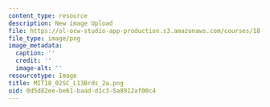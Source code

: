 ```yaml
---
content_type: resource
description: New image Upload
file: https://ol-ocw-studio-app-production.s3.amazonaws.com/courses/18-02sc-multivariable-calculus-fall-2010/0d5d82eebe61baadd1c35a8912af00c4_MIT18_02SC_L13Brds_2a.png
file_type: image/png
image_metadata:
  caption: ''
  credit: ''
  image-alt: ''
resourcetype: Image
title: MIT18_02SC_L13Brds_2a.png
uid: 0d5d82ee-be61-baad-d1c3-5a8912af00c4
---
```

